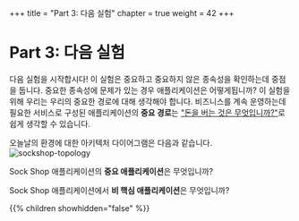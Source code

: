 +++
title = "Part 3: 다음 실험"
chapter = true
weight = 42
+++

# Part 3: 다음 실험
다음 실험을 시작합시다! 이 실험은 중요하고 중요하지 않은 종속성을 확인하는데 중점을 둡니다. 중요한 종속성에 문제가 있는 경우 애플리케이션은 어떻게됩니까?
이 실험을 위해 우리는 우리의 중요한 경로에 대해 생각해야 합니다. 비즈니스를 계속 운영하는데 필요한 서비스로 구성된 애플리케이션의 **중요 경로**는 ["돈을 버는 것은 무엇입니까?"](https://charity.wtf/2020/07/24/questionable-advice-whats-the-critical-path/)로 쉽게 생각할 수 있습니다. 

오늘날의 환경에 대한 아키텍처 다이어그램은 다음과 같습니다.
![sockshop-topology](/images/sockshop-topology.png)

Sock Shop 애플리케이션의 **중요 애플리케이션**은 무엇입니까?

Sock Shop 애플리케이션에서 **비 핵심 애플리케이션**은 무엇입니까?

{{% children showhidden="false" %}}
